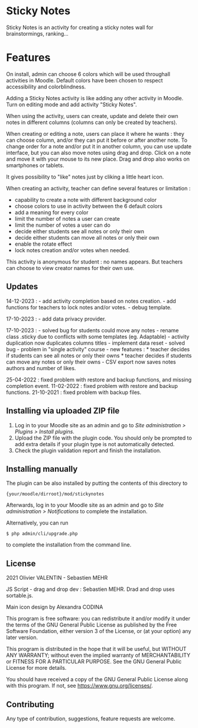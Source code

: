 # Sticky Notes #

Sticky Notes is an activity for creating a sticky notes wall for brainstormings, ranking...

# Features ##

On install, admin can choose 6 colors which will be used throughall activities in Moodle. Default colors
have been chosen to respect accessibility and colorblindness.

Adding a Sticky Notes activity is like adding any other activity in Moodle. Turn on editing mode and
add activity "Sticky Notes".

When using the activity, users can create, update and delete their own notes in different columns
(columns can only be created by teachers).

When creating or editing a note, users can place it where he wants : they can choose column,
and/or they can put it before or after another note.
To change order for a note and/or put it in another column, you can use update interface, 
but you can also move notes using drag and drop. Click on a note and move it with your mouse
to its new place. Drag and drop also works on smartphones or tablets.

It gives possibility to "like" notes just by cliking a little heart icon.

When creating an activity, teacher can define several features or limitation :
- capability to create a note with different background color
- choose colors to use in activity between the 6 default colors
- add a meaning for every color
- limit the number of notes a user can create 
- limit the number of votes a user can do
- decide either students see all notes or only their own
- decide either students can move all notes or only their own
- enable the rotate effect
- lock notes creation and/or votes when needed.

This activity is anonymous for student : no names appears. But teachers can choose to view creator names
for their own use.

## Updates ##
14-12-2023 :
    - add activity completion based on notes creation.
    - add functions for teachers to lock notes and/or votes.
    - debug template.

17-10-2023 :
    - add data privacy provider.

17-10-2023 :
    - solved bug for students could move any notes
    - rename class .sticky due to conflicts with some templates (eg. Adaptable)
    - activity duplication now duplicates columns titles
    - implement data reset
    - solved bug - problem in "single activity" course
    - new features :
        * teacher decides if students can see all notes or only their owns
        * teacher decides if students can move any notes or only their owns
    - CSV export now saves notes authors and number of likes.

25-04-2022 : fixed problem with restore and backup functions, and missing completion event.
11-02-2022 : fixed problem with restore and backup functions.
21-10-2021 : fixed problem with backup files.

## Installing via uploaded ZIP file ##

1. Log in to your Moodle site as an admin and go to _Site administration >
   Plugins > Install plugins_.
2. Upload the ZIP file with the plugin code. You should only be prompted to add
   extra details if your plugin type is not automatically detected.
3. Check the plugin validation report and finish the installation.

## Installing manually ##

The plugin can be also installed by putting the contents of this directory to

    {your/moodle/dirroot}/mod/stickynotes

Afterwards, log in to your Moodle site as an admin and go to _Site administration >
Notifications_ to complete the installation.

Alternatively, you can run

    $ php admin/cli/upgrade.php

to complete the installation from the command line.

## License ##

2021 Olivier VALENTIN - Sebastien MEHR

JS Script - drag and drop dev : Sebastien MEHR.
Drad and drop uses sortable.js.

Main icon design by Alexandra CODINA

This program is free software: you can redistribute it and/or modify it under
the terms of the GNU General Public License as published by the Free Software
Foundation, either version 3 of the License, or (at your option) any later
version.

This program is distributed in the hope that it will be useful, but WITHOUT ANY
WARRANTY; without even the implied warranty of MERCHANTABILITY or FITNESS FOR A
PARTICULAR PURPOSE.  See the GNU General Public License for more details.

You should have received a copy of the GNU General Public License along with
this program.  If not, see <https://www.gnu.org/licenses/>.

## Contributing ##
Any type of contribution, suggestions, feature requests are welcome. 
